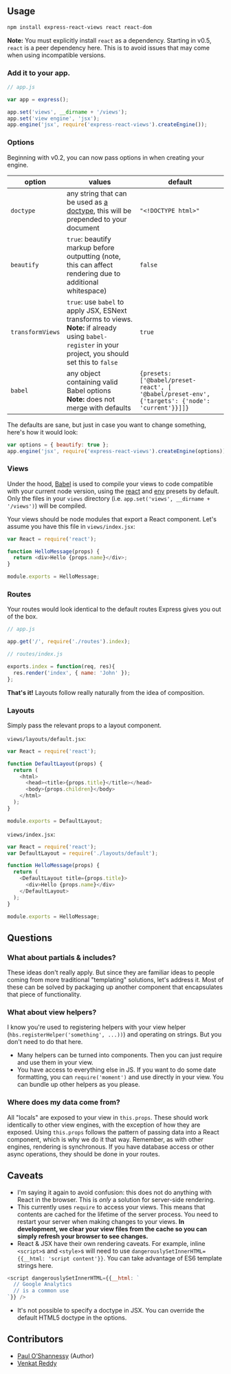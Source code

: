 ## Usage

```sh
npm install express-react-views react react-dom
```

**Note:** You must explicitly install `react` as a dependency. Starting in v0.5, `react` is a peer dependency here. This is to avoid issues that may come when using incompatible versions.

### Add it to your app.

```js
// app.js

var app = express();

app.set('views', __dirname + '/views');
app.set('view engine', 'jsx');
app.engine('jsx', require('express-react-views').createEngine());
```

### Options

Beginning with v0.2, you can now pass options in when creating your engine.

option | values | default
-------|--------|--------
`doctype` | any string that can be used as [a doctype](http://en.wikipedia.org/wiki/Document_type_declaration), this will be prepended to your document | `"<!DOCTYPE html>"`
`beautify` | `true`: beautify markup before outputting (note, this can affect rendering due to additional whitespace) | `false`
`transformViews` | `true`: use `babel` to apply JSX, ESNext transforms to views.<br>**Note:** if already using `babel-register` in your project, you should set this to `false` | `true`
`babel` | any object containing valid Babel options<br>**Note:** does not merge with defaults | `{presets: ['@babel/preset-react', [ '@babel/preset-env', {'targets': {'node': 'current'}}]]}`

The defaults are sane, but just in case you want to change something, here's how it would look:

```js
var options = { beautify: true };
app.engine('jsx', require('express-react-views').createEngine(options));
```


### Views

Under the hood, [Babel][babel] is used to compile your views to code compatible with your current node version, using the [react][babel-preset-react] and [env][babel-preset-env] presets by default. Only the files in your `views` directory (i.e. `app.set('views', __dirname + '/views')`) will be compiled.

Your views should be node modules that export a React component. Let's assume you have this file in `views/index.jsx`:

```js
var React = require('react');

function HelloMessage(props) {
  return <div>Hello {props.name}</div>;
}

module.exports = HelloMessage;
```

### Routes

Your routes would look identical to the default routes Express gives you out of the box.

```js
// app.js

app.get('/', require('./routes').index);
```

```js
// routes/index.js

exports.index = function(req, res){
  res.render('index', { name: 'John' });
};
```

**That's it!** Layouts follow really naturally from the idea of composition.

### Layouts

Simply pass the relevant props to a layout component.

`views/layouts/default.jsx`:
```js
var React = require('react');

function DefaultLayout(props) {
  return (
    <html>
      <head><title>{props.title}</title></head>
      <body>{props.children}</body>
    </html>
  );
}

module.exports = DefaultLayout;
```

`views/index.jsx`:
```js
var React = require('react');
var DefaultLayout = require('./layouts/default');

function HelloMessage(props) {
  return (
    <DefaultLayout title={props.title}>
      <div>Hello {props.name}</div>
    </DefaultLayout>
  );
}

module.exports = HelloMessage;
```


## Questions

### What about partials & includes?

These ideas don't really apply. But since they are familiar ideas to people coming from more traditional "templating" solutions, let's address it. Most of these can be solved by packaging up another component that encapsulates that piece of functionality.

### What about view helpers?

I know you're used to registering helpers with your view helper (`hbs.registerHelper('something', ...))`) and operating on strings. But you don't need to do that here.

* Many helpers can be turned into components. Then you can just require and use them in your view.
* You have access to everything else in JS. If you want to do some date formatting, you can `require('moment')` and use directly in your view. You can bundle up other helpers as you please.

### Where does my data come from?

All "locals" are exposed to your view in `this.props`. These should work identically to other view engines, with the exception of how they are exposed. Using `this.props` follows the pattern of passing data into a React component, which is why we do it that way. Remember, as with other engines, rendering is synchronous. If you have database access or other async operations, they should be done in your routes.


## Caveats

* I'm saying it again to avoid confusion: this does not do anything with React in the browser. This is *only* a solution for server-side rendering.
* This currently uses `require` to access your views. This means that contents are cached for the lifetime of the server process. You need to restart your server when making changes to your views. **In development, we clear your view files from the cache so you can simply refresh your browser to see changes.**
* React & JSX have their own rendering caveats. For example, inline `<script>`s and `<style>`s will need to use `dangerouslySetInnerHTML={{__html: 'script content'}}`. You can take advantage of ES6 template strings here.

```js
<script dangerouslySetInnerHTML={{__html: `
  // Google Analytics
  // is a common use
`}} />
```

* It's not possible to specify a doctype in JSX. You can override the default HTML5 doctype in the options.

## Contributors
* [Paul O’Shannessy][zpao] (Author)
* [Venkat Reddy][svenkatreddy]

[express]: http://expressjs.com/
[react]: https://reactjs.org/
[jade]: http://jade-lang.com/
[ejs]: https://ejs.co/
[hbs]: https://github.com/pillarjs/hbs
[babel]: https://babeljs.io/
[babel-preset-react]: https://babeljs.io/docs/plugins/preset-react/
[babel-preset-env]: https://babeljs.io/docs/plugins/preset-env/
[zpao]: https://github.com/zpao
[svenkatreddy]: https://github.com/svenkatreddy
